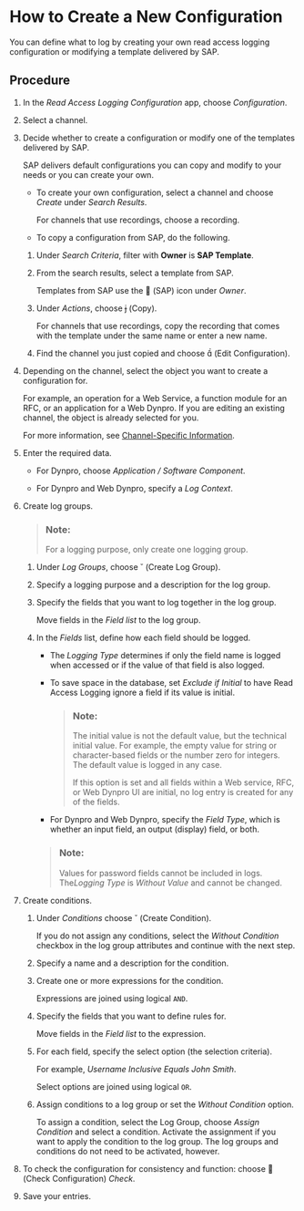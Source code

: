 <!-- loiob1a3c9df868e416097a3c146859724df -->

<link rel="stylesheet" type="text/css" href="../css/sap-icons.css"/>

# How to Create a New Configuration

You can define what to log by creating your own read access logging configuration or modifying a template delivered by SAP.



## Procedure

1.  In the *Read Access Logging Configuration* app, choose *Configuration*.

2.  Select a channel.

3.  Decide whether to create a configuration or modify one of the templates delivered by SAP.

    SAP delivers default configurations you can copy and modify to your needs or you can create your own.

    -   To create your own configuration, select a channel and choose *Create* under *Search Results*.

        For channels that use recordings, choose a recording.

    -   To copy a configuration from SAP, do the following.


    1.  Under *Search Criteria*, filter with **Owner** is **SAP Template**.


    1.  From the search results, select a template from SAP.

        Templates from SAP use the <span class="SAP-icons"></span> \(SAP\) icon under *Owner*.

    2.  Under *Actions*, choose <span class="SAP-icons"></span> \(Copy\).

        For channels that use recordings, copy the recording that comes with the template under the same name or enter a new name.

    3.  Find the channel you just copied and choose <span class="SAP-icons"></span> \(Edit Configuration\).


4.  Depending on the channel, select the object you want to create a configuration for.

    For example, an operation for a Web Service, a function module for an RFC, or an application for a Web Dynpro. If you are editing an existing channel, the object is already selected for you.

    For more information, see [Channel-Specific Information](channel-specific-information-24c7399.md).

5.  Enter the required data.

    -   For Dynpro, choose *Application / Software Component*.

    -   For Dynpro and Web Dynpro, specify a *Log Context*.

6.  Create log groups.

    > ### Note:  
    > For a logging purpose, only create one logging group.

    1.  Under *Log Groups*, choose <span class="SAP-icons"></span> \(Create Log Group\).

    2.  Specify a logging purpose and a description for the log group.

    3.  Specify the fields that you want to log together in the log group.

        Move fields in the *Field list* to the log group.

    4.  In the *Fields* list, define how each field should be logged.

        -   The *Logging Type* determines if only the field name is logged when accessed or if the value of that field is also logged.

        -   To save space in the database, set *Exclude if Initial* to have Read Access Logging ignore a field if its value is initial.

            > ### Note:  
            > The initial value is not the default value, but the technical initial value. For example, the empty value for string or character-based fields or the number zero for integers. The default value is logged in any case.
            > 
            > If this option is set and all fields within a Web service, RFC, or Web Dynpro UI are initial, no log entry is created for any of the fields.

        -   For Dynpro and Web Dynpro, specify the *Field Type*, which is whether an input field, an output \(display\) field, or both.


        > ### Note:  
        > Values for password fields cannot be included in logs. The*Logging Type* is *Without Value* and cannot be changed.


7.  Create conditions.

    1.  Under *Conditions* choose <span class="SAP-icons"></span> \(Create Condition\).

        If you do not assign any conditions, select the *Without Condition* checkbox in the log group attributes and continue with the next step.

    2.  Specify a name and a description for the condition.

    3.  Create one or more expressions for the condition.

        Expressions are joined using logical `AND`.

    4.  Specify the fields that you want to define rules for.

        Move fields in the *Field list* to the expression.

    5.  For each field, specify the select option \(the selection criteria\).

        For example, *Username Inclusive Equals John Smith*.

        Select options are joined using logical `OR`.

    6.  Assign conditions to a log group or set the *Without Condition* option.

        To assign a condition, select the Log Group, choose *Assign Condition* and select a condition. Activate the assignment if you want to apply the condition to the log group. The log groups and conditions do not need to be activated, however.


8.  To check the configuration for consistency and function: choose <span class="SAP-icons"></span> \(Check Configuration\) *Check*.

9.  Save your entries.


